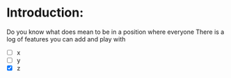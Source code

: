 # Introduction:
Do you know what does mean to be in a position where everyone 
There is a log of features you can add and play with 
- [ ] x
- [ ] y
- [x] z
